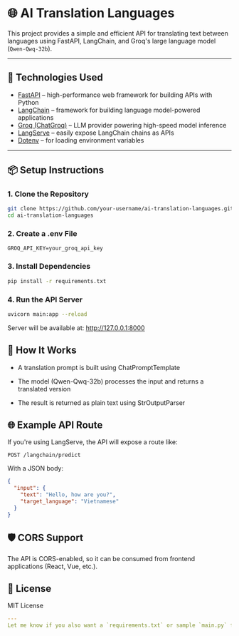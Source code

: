 # 🌐 AI Translation Languages

This project provides a simple and efficient API for translating text between languages using FastAPI, LangChain, and Groq's large language model (`Qwen-Qwq-32b`).

---

## 🚀 Technologies Used

- [FastAPI](https://fastapi.tiangolo.com/) – high-performance web framework for building APIs with Python
- [LangChain](https://www.langchain.com/) – framework for building language model-powered applications
- [Groq (ChatGroq)](https://groq.com/) – LLM provider powering high-speed model inference
- [LangServe](https://github.com/langchain-ai/langserve) – easily expose LangChain chains as APIs
- [Dotenv](https://pypi.org/project/python-dotenv/) – for loading environment variables

---

## 📦 Setup Instructions

### 1. Clone the Repository

```bash
git clone https://github.com/your-username/ai-translation-languages.git
cd ai-translation-languages
```

### 2. Create a .env File
```venv
GROQ_API_KEY=your_groq_api_key
```

### 3. Install Dependencies
```bash
pip install -r requirements.txt
```

### 4. Run the API Server
```bash
uvicorn main:app --reload
```
Server will be available at: http://127.0.0.1:8000

## 🧠 How It Works
- A translation prompt is built using ChatPromptTemplate

- The model (Qwen-Qwq-32b) processes the input and returns a translated version

- The result is returned as plain text using StrOutputParser

## 🌐 Example API Route
If you're using LangServe, the API will expose a route like:

```http
POST /langchain/predict
```
With a JSON body:

```json
{
  "input": {
    "text": "Hello, how are you?",
    "target_language": "Vietnamese"
  }
}
```

## 🛡️ CORS Support
The API is CORS-enabled, so it can be consumed from frontend applications (React, Vue, etc.).

## 📄 License
MIT License

```yaml
---
Let me know if you also want a `requirements.txt` or sample `main.py` for the FastAPI app setup!
```







